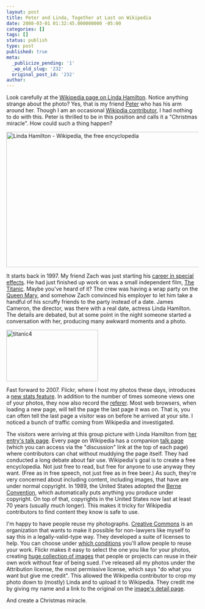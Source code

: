 ```yaml
---
layout: post
title: Peter and Linda, Together at Last on Wikipedia
date: 2008-03-01 01:32:45.000000000 -05:00
categories: []
tags: []
status: publish
type: post
published: true
meta:
  _publicize_pending: '1'
  _wp_old_slug: '232'
  original_post_id: '232'
author: 
---
```

Look carefully at the <a href="http://en.wikipedia.org/wiki/Linda_Hamilton">Wikipedia page on Linda Hamilton</a>.  Notice anything strange about the photo?  Yes, that is my friend <a href="http://www.nivlag.com/">Peter</a> who has his arm around her.  Though I am an occasional <a href="http://en.wikipedia.org/wiki/Special:Contributions/Simoneau">Wikipdia contributor</a>, I had nothing to do with this.  Peter is thrilled to be in this position and calls it a "Christmas miracle".  How could such a thing happen?

<a href="http://www.flickr.com/photos/matthewsim/2300450697/" title="Linda Hamilton - Wikipedia, the free encyclopedia by matthewsim, on Flickr"><img src="http://farm3.static.flickr.com/2014/2300450697_1275b993b0_o.jpg" width="510" height="355" alt="Linda Hamilton - Wikipedia, the free encyclopedia" /></a>

It starts back in 1997.  My friend Zach was just starting his <a href="http://www.imdb.com/name/nm1005090/">career in special effects</a>.   He had just finished up work on was a small independent film, <a href="http://www.imdb.com/title/tt0120338/">The Titanic</a>.  Maybe you've heard of it?  The crew was having a wrap party on the <a href="http://www.queenmary.com/">Queen Mary</a>, and somehow Zach convinced his employer to let him take a handful of his scruffy friends to the party instead of a date.  James Cameron, the director, was there with a real date, actress Linda Hamilton.  The details are debated, but at some point in the night someone started a conversation with her, producing many awkward moments and a photo.

<a href="http://www.flickr.com/photos/matthewsim/1404288911/" title="titanic4 by matthewsim, on Flickr"><img src="http://farm2.static.flickr.com/1435/1404288911_8c25a8c2d5_m.jpg" width="240" height="135" alt="titanic4" /></a>

Fast forward to 2007.  Flickr, where I host my photos these days, introduces a <a href="http://blog.flickr.net/en/2007/12/13/stats-stats-baby/">new stats feature</a>.  In addition to the number of times someone views one of your photos, they now also record the <a href="http://en.wikipedia.org/wiki/HTTP_referer">referer</a>.  Most web browsers, when loading a new page, will tell the page the last page it was on.  That is, you can often tell the last page a visitor was on before he arrived at your site.  I noticed a bunch of traffic coming from Wikipedia and investigated.

The visitors were arriving at this group picture with Linda Hamilton from <a href="http://en.wikipedia.org/wiki/Talk:Linda_Hamilton">her entry's talk page</a>.  Every page on Wikipedia has a companion <a href="http://en.wikipedia.org/wiki/Wikipedia:Talk_page">talk page</a> (which you can access via the "discussion" link at the top of each page) where contributors can chat without muddying the page itself.  They had conducted a long debate about fair use.  Wikipedia's goal is to create a free encyclopedia.  Not just free to read, but free for anyone to use anyway they want.  (Free as in free speech, not just free as in free beer.)  As such, they're very concerned about including content, including images, that have are under normal copyright.  In 1989, the United States adopted the <a href="http://en.wikipedia.org/wiki/Berne_Convention_for_the_Protection_of_Literary_and_Artistic_Works">Berne Convention</a>, which automatically puts anything you produce under copyright.  On top of that, copyrights in the United States now last at least 70 years (usually much longer).  This makes it tricky for Wikipedia contributors to find content they know is safe to use.

I'm happy to have people reuse my photographs.  <a href="http://creativecommons.org/">Creative Commons</a> is an organization that wants to make it possible for non-lawyers like myself to say this in a legally-valid-type way.  They developed a suite of licenses to help.  You can choose under <a href="http://creativecommons.org/about/license/">which conditions</a> you'll allow people to reuse your work.  Flickr makes it easy to select the one you like for your photos, creating <a href="http://www.flickr.com/creativecommons/">huge collection of images</a> that people or projects can reuse in their own work without fear of being sued.  I've released all my photos under the Attribution license, the most permissive license, which says "do what you want but give me credit".  This allowed the Wikipedia contributor to crop my photo down to (mostly) Linda and to upload it to Wikipedia.  They credit me by giving my name and a link to the original on the <a href="http://en.wikipedia.org/wiki/Image:Linda_Hamilton_1.JPG">image's detail page</a>.

And create a Christmas miracle.
